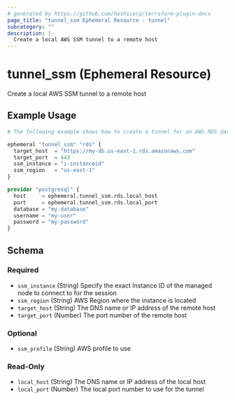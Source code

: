 ```yaml
---
# generated by https://github.com/hashicorp/terraform-plugin-docs
page_title: "tunnel_ssm Ephemeral Resource - tunnel"
subcategory: ""
description: |-
  Create a local AWS SSM tunnel to a remote host
---
```


# tunnel_ssm (Ephemeral Resource)

Create a local AWS SSM tunnel to a remote host

## Example Usage

```terraform
# The following example shows how to create a tunnel for an AWS RDS database.

ephemeral "tunnel_ssm" "rds" {
  target_host  = "https://my-db.us-east-1.rds.amazonaws.com"
  target_port  = 443
  ssm_instance = "i-instanceid"
  ssm_region   = "us-east-1"
}

provider "postgresql" {
  host     = ephemeral.tunnel_ssm.rds.local_host
  port     = ephemeral.tunnel_ssm.rds.local_port
  database = "my-database"
  username = "my-user"
  password = "my-password"
}
```

<!-- schema generated by tfplugindocs -->
## Schema

### Required

- `ssm_instance` (String) Specify the exact Instance ID of the managed node to connect to for the session
- `ssm_region` (String) AWS Region where the instance is located
- `target_host` (String) The DNS name or IP address of the remote host
- `target_port` (Number) The port number of the remote host

### Optional

- `ssm_profile` (String) AWS profile to use

### Read-Only

- `local_host` (String) The DNS name or IP address of the local host
- `local_port` (Number) The local port number to use for the tunnel
